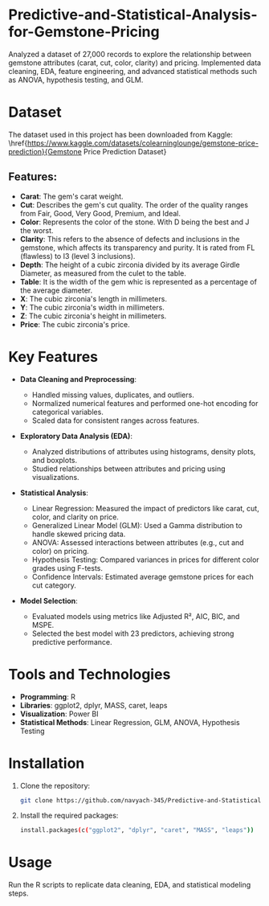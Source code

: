 # Predictive-and-Statistical-Analysis-for-Gemstone-Pricing
Analyzed a dataset of 27,000 records to explore the relationship between gemstone attributes (carat, cut, color, clarity) and pricing. Implemented data cleaning, EDA, feature engineering, and advanced statistical methods such as ANOVA, hypothesis testing, and GLM.

# Dataset
The dataset used in this project has been downloaded from Kaggle: \href{https://www.kaggle.com/datasets/colearninglounge/gemstone-price-prediction}{Gemstone Price Prediction Dataset}

## Features: 
* **Carat**: The gem's carat weight.
* **Cut**: Describes the gem's cut quality. The order of the quality ranges from Fair, Good, Very Good, Premium, and Ideal.
* **Color**: Represents the color of the stone. With D being the best and J the worst.
* **Clarity**: This refers to the absence of defects and inclusions in the gemstone, which affects its transparency and purity. It is rated from FL (flawless) to I3 (level 3 inclusions).
* **Depth**: The height of a cubic zirconia divided by its average Girdle Diameter, as measured from the culet to the table.
* **Table**: It is the width of the gem whic is represented as a percentage of the average
diameter.
* **X**: The cubic zirconia's length in millimeters.
* **Y**: The cubic zirconia's width in millimeters.
* **Z**: The cubic zirconia's height in millimeters.
* **Price**: The cubic zirconia's price.


# Key Features
- **Data Cleaning and Preprocessing**:
  - Handled missing values, duplicates, and outliers.
  - Normalized numerical features and performed one-hot encoding for categorical variables.
  - Scaled data for consistent ranges across features.
  
- **Exploratory Data Analysis (EDA)**:
  - Analyzed distributions of attributes using histograms, density plots, and boxplots.
  - Studied relationships between attributes and pricing using visualizations.

- **Statistical Analysis**:
  - Linear Regression: Measured the impact of predictors like carat, cut, color, and clarity on price.
  - Generalized Linear Model (GLM): Used a Gamma distribution to handle skewed pricing data.
  - ANOVA: Assessed interactions between attributes (e.g., cut and color) on pricing.
  - Hypothesis Testing: Compared variances in prices for different color grades using F-tests.
  - Confidence Intervals: Estimated average gemstone prices for each cut category.

- **Model Selection**:
  - Evaluated models using metrics like Adjusted R², AIC, BIC, and MSPE.
  - Selected the best model with 23 predictors, achieving strong predictive performance.

# Tools and Technologies
- **Programming**: R
- **Libraries**: ggplot2, dplyr, MASS, caret, leaps
- **Visualization**: Power BI
- **Statistical Methods**: Linear Regression, GLM, ANOVA, Hypothesis Testing

# Installation
1. Clone the repository:
   ```bash 
   git clone https://github.com/navyach-345/Predictive-and-Statistical-Analysis-for-Gemstone-Pricing.git

2. Install the required packages:
   ```bash
   install.packages(c("ggplot2", "dplyr", "caret", "MASS", "leaps"))

# Usage
Run the R scripts to replicate data cleaning, EDA, and statistical modeling steps.
